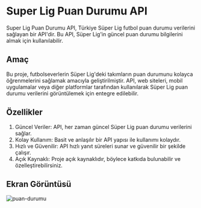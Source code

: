 # Super Lig Puan Durumu API
Super Lig Puan Durumu API, Türkiye Süper Lig futbol puan durumu verilerini sağlayan bir API'dir. Bu API, Süper Lig'in güncel puan durumu bilgilerini almak için kullanılabilir.
## Amaç
Bu proje, futbolseverlerin Süper Lig'deki takımların puan durumunu kolayca öğrenmelerini sağlamak amacıyla geliştirilmiştir. API, web siteleri, mobil uygulamalar veya diğer platformlar tarafından kullanılarak Süper Lig puan durumu verilerini görüntülemek için entegre edilebilir.
## Özellikler
1. Güncel Veriler: API, her zaman güncel Süper Lig puan durumu verilerini sağlar.
2. Kolay Kullanım: Basit ve anlaşılır bir API yapısı ile kullanımı kolaydır.
3. Hızlı ve Güvenilir: API hızlı yanıt süreleri sunar ve güvenilir bir şekilde çalışır.
4. Açık Kaynaklı: Proje açık kaynaklıdır, böylece katkıda bulunabilir ve özelleştirebilirsiniz.

## Ekran Görüntüsü 


![puan-durumu](https://github.com/resitakinn/Super-Lig-Puan-Durumu-Api/assets/103512411/a5437889-ab2f-4d7a-8ef7-99e642b4bd72)
